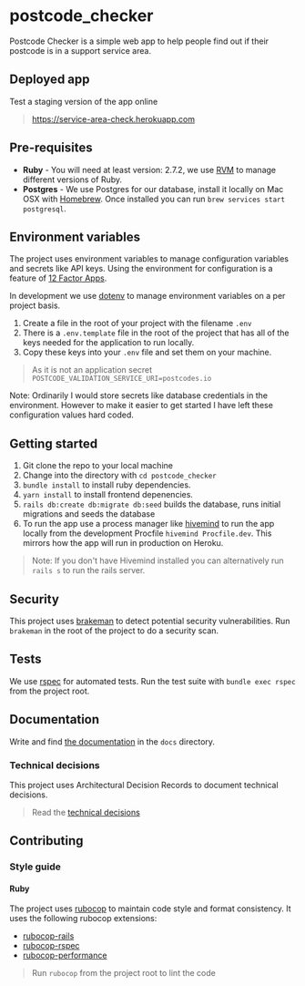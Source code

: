# postcode_checker

Postcode Checker is a simple web app to help people find out if their postcode is in a support service area.

## Deployed app

Test a staging version of the app online

> https://service-area-check.herokuapp.com

## Pre-requisites

- **Ruby** - You will need at least version: 2.7.2, we use [RVM](https://rvm.io/) to manage different versions of Ruby.
- **Postgres** - We use Postgres for our database, install it locally on Mac OSX with [Homebrew](https://brew.sh/). Once installed you can run `brew services start postgresql`.

## Environment variables

The project uses environment variables to manage configuration variables and secrets like API keys.
Using the environment for configuration is a feature of [12 Factor Apps](https://12factor.net/).

In development we use [dotenv](https://github.com/bkeepers/dotenv) to manage environment variables on a per project basis.

1. Create a file in the root of your project with the filename `.env`
2. There is a `.env.template` file in the root of the project that has all of the keys needed for the application to run locally.
3. Copy these keys into your `.env` file and set them on your machine.

> As it is not an application secret `POSTCODE_VALIDATION_SERVICE_URI=postcodes.io`

Note: Ordinarily I would store secrets like database credentials in the environment. However to make it easier to get started I have left these configuration values hard coded.

## Getting started

1. Git clone the repo to your local machine
2. Change into the directory with `cd postcode_checker`
3. `bundle install` to install ruby dependencies.
4. `yarn install` to install frontend depenencies.
5. `rails db:create db:migrate db:seed` builds the database, runs initial migrations and seeds the database
6. To run the app use a process manager like [hivemind](https://github.com/DarthSim/hivemind) to run the app locally from the development Procfile `hivemind Procfile.dev`. This mirrors how the app will run in production on Heroku.

> Note: If you don't have Hivemind installed you can alternatively run `rails s` to run the rails server.

## Security

This project uses [brakeman](https://github.com/presidentbeef/brakeman) to detect potential security vulnerabilities. Run `brakeman` in the root of the project to do a security scan.

## Tests

We use [rspec](https://github.com/rspec/rspec-rails) for automated tests. Run the test suite with `bundle exec rspec` from the project root.

## Documentation

Write and find [the documentation](docs/index.md) in the `docs` directory.

### Technical decisions

This project uses Architectural Decision Records to document technical decisions.

> Read the [technical decisions](docs/technical_decisions/README.md)

## Contributing

### Style guide

#### Ruby

The project uses [rubocop](https://github.com/rubocop-hq/rubocop) to maintain code style and format consistency. It uses the following rubocop extensions:

- [rubocop-rails](https://github.com/rubocop-hq/rubocop-rails)
- [rubocop-rspec](https://github.com/rubocop-hq/rubocop-rspec)
- [rubocop-performance](https://github.com/rubocop-hq/rubocop-performance)

> Run `rubocop` from the project root to lint the code
